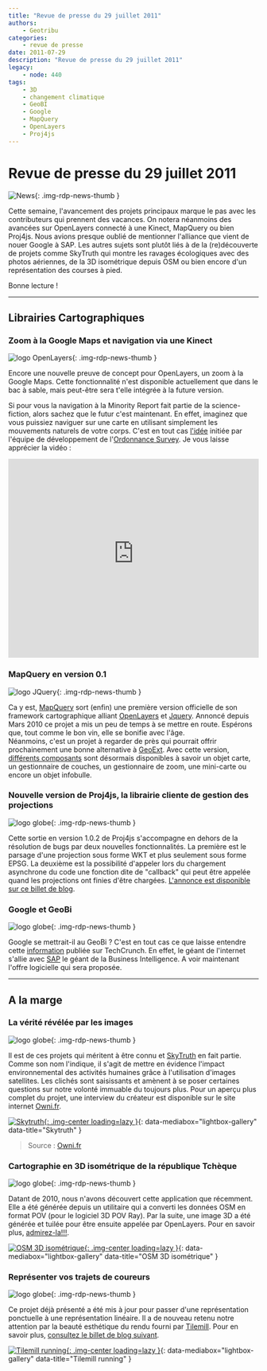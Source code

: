 ```yaml
---
title: "Revue de presse du 29 juillet 2011"
authors:
    - Geotribu
categories:
    - revue de presse
date: 2011-07-29
description: "Revue de presse du 29 juillet 2011"
legacy:
    - node: 440
tags:
    - 3D
    - changement climatique
    - GeoBI
    - Google
    - MapQuery
    - OpenLayers
    - Proj4js
---
```


# Revue de presse du 29 juillet 2011

![News](https://cdn.geotribu.fr/img/internal/icons-rdp-news/news.png "Icône news générique"){: .img-rdp-news-thumb }

Cette semaine, l'avancement des projets principaux marque le pas avec les contributeurs qui prennent des vacances. On notera néanmoins des avancées sur OpenLayers connecté à une Kinect, MapQuery ou bien Proj4js. Nous avions presque oublié de mentionner l'alliance que vient de nouer Google à SAP. Les autres sujets sont plutôt liés à de la (re)découverte de projets comme SkyTruth qui montre les ravages écologiques avec des photos aériennes, de la 3D isométrique depuis OSM ou bien encore d'un représentation des courses à pied.  

Bonne lecture !

----

## Librairies Cartographiques

### Zoom à la Google Maps et navigation via une Kinect

![logo OpenLayers](https://cdn.geotribu.fr/img/logos-icones/logiciels_librairies/openlayers.png "logo OpenLayers"){: .img-rdp-news-thumb }

Encore une nouvelle preuve de concept pour OpenLayers, un zoom à la Google Maps. Cette fonctionnalité n'est disponible actuellement que dans le bac à sable, mais peut-être sera t'elle intégrée à la future version.

Si pour vous la navigation à la Minority Report fait partie de la science-fiction, alors sachez que le futur c'est maintenant. En effet, imaginez que vous puissiez naviguer sur une carte en utilisant simplement les mouvements naturels de votre corps. C'est en tout cas [l'idée](http://blog.ordnancesurvey.co.uk/2011/07/using-kinect-with-ordnance-survey-mapping/) initiée par l'équipe de développement de l'[Ordonnance Survey](http://www.ordnancesurvey.co.uk/oswebsite/). Je vous laisse apprécier la vidéo :

<iframe width="100%" height="400" src="https://www.youtube-nocookie.com/embed/wgunIEaRLsE" frameborder="0" allow="accelerometer; autoplay; encrypted-media; gyroscope; picture-in-picture" allowfullscreen></iframe>

### MapQuery en version 0.1

![logo JQuery](https://cdn.geotribu.fr/img/logos-icones/programmation/jquery.png "logo JQuery"){: .img-rdp-news-thumb }

Ca y est, [MapQuery](http://mapquery.org/) sort (enfin) une première version officielle de son framework cartographique alliant [OpenLayers](https://openlayers.org/) et [Jquery](http://jquery.com/). Annoncé depuis Mars 2010 ce projet a mis un peu de temps à se mettre en route. Espérons que, tout comme le bon vin, elle se bonifie avec l'âge.  
Néanmoins, c'est un projet à regarder de près qui pourrait offrir prochainement une bonne alternative à [GeoExt](http://www.geoext.org/). Avec cette version, [différents composants](http://mapquery.org/demo/) sont désormais disponibles à savoir un objet carte, un gestionnaire de couches, un gestionnaire de zoom, une mini-carte ou encore un objet infobulle.

### Nouvelle version de Proj4js, la librairie cliente de gestion des projections

![logo globe](https://cdn.geotribu.fr/img/internal/icons-rdp-news/world.png "Icône de globe"){: .img-rdp-news-thumb }

Cette sortie en version 1.0.2 de Proj4js s'accompagne en dehors de la résolution de bugs par deux nouvelles fonctionnalités. La première est le parsage d'une projection sous forme WKT et plus seulement sous forme EPSG. La deuxième est la possibilité d'appeler lors du chargement asynchrone du code une fonction dite de "callback" qui peut être appelée quand les projections ont finies d'être chargées. [L'annonce est disponible sur ce billet de blog](http://research.dmsolutions.ca/2011/new-release-of-proj4js-v1-0-2/).

### Google et GeoBi

![logo globe](https://cdn.geotribu.fr/img/internal/icons-rdp-news/world.png "Icône de globe"){: .img-rdp-news-thumb }

Google se mettrait-il au GeoBi ? C'est en tout cas ce que laisse entendre cette [information](http://techcrunch.com/2011/07/27/sap-now-allows-businesses-to-layer-big-data-with-google-maps-and-earth/) publiée sur TechCrunch. En effet, le géant de l'internet s'allie avec [SAP](http://www.sap.com/france/index.epx) le géant de la Business Intelligence. A voir maintenant l'offre logicielle qui sera proposée.

----

## A la marge

### La vérité révélée par les images

![logo globe](https://cdn.geotribu.fr/img/internal/icons-rdp-news/world.png "Icône de globe"){: .img-rdp-news-thumb }

Il est de ces projets qui méritent à être connu et [SkyTruth](http://www.skytruth.org/) en fait partie. Comme son nom l'indique, il s'agit de mettre en évidence l'impact environnemental des activités humaines grâce à l'utilisation d'images satellites. Les clichés sont saisissants et amènent à se poser certaines questions sur notre volonté immuable du toujours plus. Pour un aperçu plus complet du projet, une interview du créateur est disponible sur le site internet [Owni.fr](http://owni.fr/2011/07/19/skytruth-lanti-yann-arthus-bertrand/).

[![Skytruth](https://cdn.geotribu.fr/img/articles-blog-rdp/capture-ecran/reupload/skytruth.jpg "Skytruth"){: .img-center loading=lazy }](https://cdn.geotribu.fr/img/articles-blog-rdp/capture-ecran/reupload/skytruth.jpg){: data-mediabox="lightbox-gallery" data-title="Skytruth" }

> Source : [Owni.fr](http://owni.fr/2011/07/19/skytruth-lanti-yann-arthus-bertrand/)

### Cartographie en 3D isométrique de la république Tchèque

![logo globe](https://cdn.geotribu.fr/img/internal/icons-rdp-news/world.png "Icône de globe"){: .img-rdp-news-thumb }

Datant de 2010, nous n'avons découvert cette application que récemment. Elle a été générée depuis un utilitaire qui a converti les données OSM en format POV (pour le logiciel 3D POV Ray). Par la suite, une image 3D a été générée et tuilée pour être ensuite appelée par OpenLayers. Pour en savoir plus, [admirez-la!!!](http://osm.kyblsoft.cz/3dmapa/).

[![OSM 3D isométrique](https://cdn.geotribu.fr/img/articles-blog-rdp/capture-ecran/reupload/3d_isometrique_osm.jpg "OSM 3D isométrique"){: .img-center loading=lazy }](https://cdn.geotribu.fr/img/articles-blog-rdp/capture-ecran/reupload/3d_isometrique_osm.jpg){: data-mediabox="lightbox-gallery" data-title="OSM 3D isométrique" }

### Représenter vos trajets de coureurs

![logo globe](https://cdn.geotribu.fr/img/internal/icons-rdp-news/world.png "Icône de globe"){: .img-rdp-news-thumb }

Ce projet déjà présenté a été mis à jour pour passer d'une représentation ponctuelle à une représentation linéaire. Il a de nouveau retenu notre attention par la beauté esthétique du rendu fourni par [Tilemill](http://tilemill.com/). Pour en savoir plus, [consultez le billet de blog suivant](http://macwright.org/2011/07/28/mapping-runs.html).

[![Tilemill running](https://cdn.geotribu.fr/img/articles-blog-rdp/capture-ecran/reupload/running_map_tilemill.jpg "Tilemill running"){: .img-center loading=lazy }](https://cdn.geotribu.fr/img/articles-blog-rdp/capture-ecran/reupload/running_map_tilemill.jpg){: data-mediabox="lightbox-gallery" data-title="Tilemill running" }
